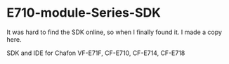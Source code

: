 # E710-module-Series-SDK

It was hard to find the SDK online, so when I finally found it. I made a copy here.

SDK and IDE for Chafon VF-E71F, CF-E710, CF-E714, CF-E718